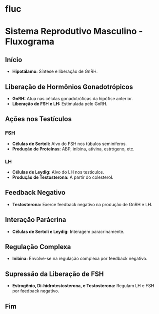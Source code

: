 # fluc
# Sistema Reprodutivo Masculino - Fluxograma

## Início

- **Hipotálamo:** Síntese e liberação de GnRH.

## Liberação de Hormônios Gonadotrópicos

- **GnRH:** Atua nas células gonadotróficas da hipófise anterior.
- **Liberação de FSH e LH:** Estimulada pelo GnRH.

## Ações nos Testículos

### FSH

- **Células de Sertoli:** Alvo do FSH nos túbulos seminíferos.
- **Produção de Proteínas:** ABP, inibina, ativina, estrógeno, etc.

### LH

- **Células de Leydig:** Alvo do LH nos testículos.
- **Produção de Testosterona:** A partir do colesterol.

## Feedback Negativo

- **Testosterona:** Exerce feedback negativo na produção de GnRH e LH.

## Interação Parácrina

- **Células de Sertoli e Leydig:** Interagem paracrinamente.

## Regulação Complexa

- **Inibina:** Envolve-se na regulação complexa por feedback negativo.

## Supressão da Liberação de FSH

- **Estrogênio, Di-hidrotestosterona, e Testosterona:** Regulam LH e FSH por feedback negativo.

## Fim
